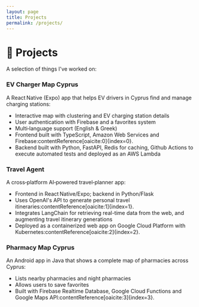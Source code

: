 ```yaml
---
layout: page
title: Projects
permalink: /projects/
---
```


# 🚀 Projects

A selection of things I've worked on:

### EV Charger Map Cyprus
A React Native (Expo) app that helps EV drivers in Cyprus find and manage charging stations:
- Interactive map with clustering and EV charging station details
- User authentication with Firebase and a favorites system
- Multi‑language support (English & Greek)
- Frontend built with TypeScript, Amazon Web Services and Firebase:contentReference[oaicite:0]{index=0}.
- Backend built with Python, FastAPI, Redis for caching, Github Actions to execute automated tests and deployed as an AWS Lambda

### Travel Agent
A cross‑platform AI‑powered travel‑planner app:
- Frontend in React Native/Expo; backend in Python/Flask
- Uses OpenAI's API to generate personal travel itineraries:contentReference[oaicite:1]{index=1}.
- Integrates LangChain for retrieving real-time data from the web, and augmenting travel itinerary generations
- Deployed as a containerized web app on Google Cloud Platform with Kubernetes:contentReference[oaicite:2]{index=2}.

### Pharmacy Map Cyprus
An Android app in Java that shows a complete map of pharmacies across Cyprus:
- Lists nearby pharmacies and night pharmacies
- Allows users to save favorites
- Built with Firebase Realtime Database, Google Cloud Functions and Google Maps API:contentReference[oaicite:3]{index=3}.
